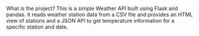 What is the project?
This is a simple Weather API built using Flask and pandas. It reads weather station data from a CSV file and provides an HTML view of stations and a JSON API to get temperature information for a specific station and date.

